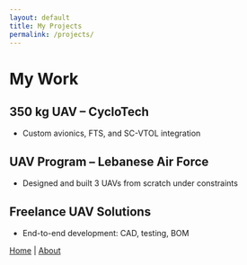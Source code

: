 ```yaml
---
layout: default
title: My Projects
permalink: /projects/
---
```


# My Work

## 350 kg UAV – CycloTech
- Custom avionics, FTS, and SC-VTOL integration

## UAV Program – Lebanese Air Force
- Designed and built 3 UAVs from scratch under constraints

## Freelance UAV Solutions
- End-to-end development: CAD, testing, BOM

[Home](/) | [About](/about/)